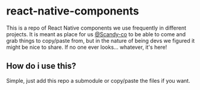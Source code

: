 # react-native-components
This is a repo of React Native components we use frequently in different projects.
It is meant as place for us [@Scandy-co](https://github.com/scandy-co) to be able to come and grab things to copy/paste from, but in the nature of being devs we figured it might be nice to share. If no one ever looks... whatever, it's here!

## How do i use this?

Simple, just add this repo a submodule or copy/paste the files if you want. 